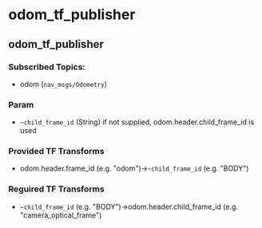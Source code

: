 # odom_tf_publisher

## odom_tf_publisher

### Subscribed Topics:
- odom (`nav_msgs/Odometry`)

### Param
- `~child_frame_id` (String)
  if not supplied, odom.header.child_frame_id is used

### Provided TF Transforms
- odom.header.frame_id (e.g. "odom")->`~child_frame_id` (e.g. "BODY")

### Reguired TF Transforms
- `~child_frame_id` (e.g. "BODY")->odom.header.child_frame_id (e.g. "camera_optical_frame")
